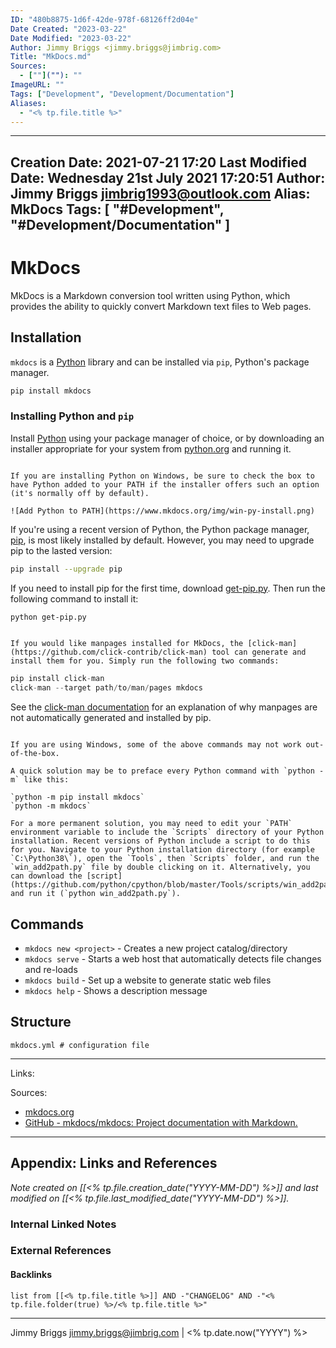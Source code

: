 ```yaml
---
ID: "480b8875-1d6f-42de-978f-68126ff2d04e"
Date Created: "2023-03-22"
Date Modified: "2023-03-22"
Author: Jimmy Briggs <jimmy.briggs@jimbrig.com>
Title: "MkDocs.md"
Sources: 
  - [""](""): ""
ImageURL: ""
Tags: ["Development", "Development/Documentation"]
Aliases:
  - "<% tp.file.title %>"
---
```


---
Creation Date: 2021-07-21 17:20
Last Modified Date: Wednesday 21st July 2021 17:20:51
Author: Jimmy Briggs <jimbrig1993@outlook.com>
Alias: MkDocs
Tags: [ "#Development", "#Development/Documentation" ]
---

# MkDocs

MkDocs is a Markdown conversion tool written using Python, which provides the ability to quickly convert Markdown text files to Web pages.

## Installation

`mkdocs` is a [Python](Python.md) library and can be installed via `pip`, Python's package manager. 

```powershell
pip install mkdocs
```

### Installing Python and `pip`

Install [Python](https://www.python.org/) using your package manager of choice, or by downloading an installer appropriate for your system from [python.org](https://www.python.org/downloads/) and running it.

```ad-note

If you are installing Python on Windows, be sure to check the box to have Python added to your PATH if the installer offers such an option (it's normally off by default).

![Add Python to PATH](https://www.mkdocs.org/img/win-py-install.png)

```

If you're using a recent version of Python, the Python package manager, [pip](https://pip.readthedocs.io/en/stable/installing/), is most likely installed by default. However, you may need to upgrade pip to the lasted version:

```bash
pip install --upgrade pip
```

If you need to install pip for the first time, download [get-pip.py](https://bootstrap.pypa.io/get-pip.py). Then run the following command to install it:

```bash
python get-pip.py
```

```ad-note

If you would like manpages installed for MkDocs, the [click-man](https://github.com/click-contrib/click-man) tool can generate and install them for you. Simply run the following two commands:

```

```python
pip install click-man
click-man --target path/to/man/pages mkdocs
```

See the [click-man documentation](https://github.com/click-contrib/click-man#automatic-man-page-installation-with-setuptools-and-pip) for an explanation of why manpages are not automatically generated and installed by pip.

```ad-note

If you are using Windows, some of the above commands may not work out-of-the-box.

A quick solution may be to preface every Python command with `python -m` like this:

`python -m pip install mkdocs`
`python -m mkdocs`

For a more permanent solution, you may need to edit your `PATH` environment variable to include the `Scripts` directory of your Python installation. Recent versions of Python include a script to do this for you. Navigate to your Python installation directory (for example `C:\Python38\`), open the `Tools`, then `Scripts` folder, and run the `win_add2path.py` file by double clicking on it. Alternatively, you can download the [script](https://github.com/python/cpython/blob/master/Tools/scripts/win_add2path.py) and run it (`python win_add2path.py`).

```


## Commands

- `mkdocs new <project>` - Creates a new project catalog/directory
- `mkdocs serve` - Starts a web host that automatically detects file changes and re-loads
- `mkdocs build` - Set up a website to generate static web files
- `mkdocs help` - Shows a description message

## Structure

```
mkdocs.yml # configuration file
```

***

Links:

Sources: 
- [mkdocs.org](https://mkdocs.org/)
- [GitHub - mkdocs/mkdocs: Project documentation with Markdown.](https://github.com/mkdocs/mkdocs)




***

## Appendix: Links and References

*Note created on [[<% tp.file.creation_date("YYYY-MM-DD") %>]] and last modified on [[<% tp.file.last_modified_date("YYYY-MM-DD") %>]].*

### Internal Linked Notes

### External References

#### Backlinks

```dataview
list from [[<% tp.file.title %>]] AND -"CHANGELOG" AND -"<% tp.file.folder(true) %>/<% tp.file.title %>"
```


***

Jimmy Briggs <jimmy.briggs@jimbrig.com> | <% tp.date.now("YYYY") %>